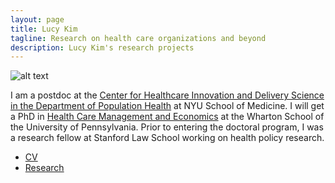 ```yaml
---
layout: page
title: Lucy Kim
tagline: Research on health care organizations and beyond
description: Lucy Kim's research projects
---
```


![alt text](http://lucy-kim.github.io/profile_mar2016.jpg)

I am a postdoc at the [Center for Healthcare Innovation and Delivery Science in the Department of Population Health](https://med.nyu.edu/chids/home) at NYU School of Medicine. I will get a PhD in [Health Care Management and Economics](https://hcmg.wharton.upenn.edu/) at the Wharton School of the University of Pennsylvania. Prior to entering the doctoral program, I was a research fellow at Stanford Law School working on health policy research.

- [CV](https://www.dropbox.com/s/zk7ezft9euff3pp/Kim-cv.pdf?dl=0)
- [Research](pages/research.html)
